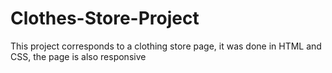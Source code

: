 # Clothes-Store-Project
 This project corresponds to a clothing store page, it was done in HTML and CSS, the page is also responsive

